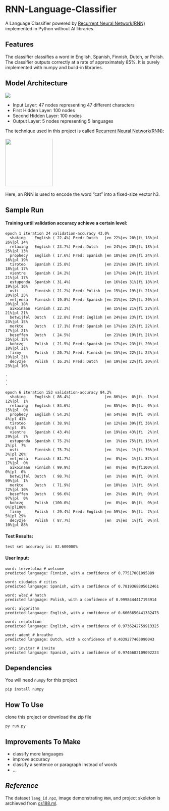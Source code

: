 # RNN-Language-Classifier
A Language Classifier powered by [Recurrent Neural Network(RNN)](https://en.wikipedia.org/wiki/Recurrent_neural_network) implemented in Python without AI libraries.

## Features
The classifier classifies a word in English, Spanish, Finnish, Dutch, or Polish. The classifier outputs correctly at a rate of approximately 85%. 
It is purely implemented with numpy and build-in libraries.


## Model Architecture
![](https://raw.githubusercontent.com/JasonFengGit/RNN-Language-Classifier/master/nnn.png)
- Input Layer: 47 nodes representing 47 different characters
- First Hidden Layer: 100 nodes
- Second Hidden Layer: 100 nodes
- Output Layer: 5 nodes representing 5 languages

The technique used in this project is called  [Recurrent Neural Network(RNN)](https://en.wikipedia.org/wiki/Recurrent_neural_network):<br/>
<br/><img src="https://cs188.ml/assets/images/rnn.png" height="150px"/><br/><br/>
Here, an RNN is used to encode the word “cat” into a fixed-size vector h3.

## Sample Run
#### Training until validation accuracy achieve a certain level:
```
epoch 1 iteration 24 validation-accuracy 43.0%
  shaking    English ( 22.4%) Pred: Dutch   |en 22%|es 20%|fi 18%|nl 26%|pl 14%
  relaxing   English ( 23.7%) Pred: Dutch   |en 24%|es 20%|fi 18%|nl 25%|pl 13%
  prophecy   English ( 17.6%) Pred: Spanish |en 18%|es 24%|fi 24%|nl 16%|pl 19%
  tiroteo    Spanish ( 25.8%)               |en 21%|es 26%|fi 18%|nl 18%|pl 17%
  vientre    Spanish ( 24.2%)               |en 17%|es 24%|fi 21%|nl 21%|pl 17%
  estupenda  Spanish ( 31.4%)               |en 16%|es 31%|fi 18%|nl 19%|pl 16%
  osti       Finnish ( 21.2%) Pred: Polish  |en 15%|es 19%|fi 21%|nl 20%|pl 25%
  veljensä   Finnish ( 19.8%) Pred: Spanish |en 21%|es 22%|fi 20%|nl 20%|pl 18%
  aikoinaan  Finnish ( 22.3%)               |en 15%|es 21%|fi 22%|nl 21%|pl 21%
  betwijfel  Dutch   ( 22.8%) Pred: English |en 24%|es 23%|fi 15%|nl 23%|pl 15%
  merkte     Dutch   ( 17.1%) Pred: Spanish |en 17%|es 22%|fi 22%|nl 17%|pl 21%
  beseffen   Dutch   ( 24.5%)               |en 21%|es 19%|fi 21%|nl 25%|pl 15%
  kończę     Polish  ( 21.5%) Pred: Spanish |en 17%|es 23%|fi 20%|nl 18%|pl 21%
  firmy      Polish  ( 20.7%) Pred: Finnish |en 15%|es 22%|fi 23%|nl 19%|pl 21%
  decyzje    Polish  ( 16.2%) Pred: Dutch   |en 19%|es 22%|fi 20%|nl 23%|pl 16%

.
.
.

epoch 6 iteration 153 validation-accuracy 84.2%
  shaking    English ( 86.4%)               |en 86%|es  0%|fi  1%|nl 12%|pl  1%
  relaxing   English ( 84.6%)               |en 85%|es  0%|fi  0%|nl 15%|pl  0%
  prophecy   English ( 54.2%)               |en 54%|es  0%|fi  0%|nl  4%|pl 41%
  tiroteo    Spanish ( 38.9%)               |en 12%|es 39%|fi 36%|nl  6%|pl  8%
  vientre    Spanish ( 43.4%)               |en 19%|es 43%|fi  2%|nl 29%|pl  7%
  estupenda  Spanish ( 75.2%)               |en  1%|es 75%|fi 15%|nl  2%|pl  7%
  osti       Finnish ( 75.7%)               |en  1%|es  1%|fi 76%|nl  3%|pl 20%
  veljensä   Finnish ( 81.7%)               |en  0%|es  1%|fi 82%|nl 17%|pl  0%
  aikoinaan  Finnish ( 99.9%)               |en  0%|es  0%|fi100%|nl  0%|pl  0%
  betwijfel  Dutch   ( 98.7%)               |en  1%|es  0%|fi  0%|nl 99%|pl  1%
  merkte     Dutch   ( 71.9%)               |en 10%|es  1%|fi  6%|nl 72%|pl 10%
  beseffen   Dutch   ( 96.6%)               |en  2%|es  0%|fi  0%|nl 97%|pl  0%
  kończę     Polish  (100.0%)               |en  0%|es  0%|fi  0%|nl  0%|pl100%
  firmy      Polish  ( 29.4%) Pred: English |en 59%|es  5%|fi  2%|nl  5%|pl 29%
  decyzje    Polish  ( 87.7%)               |en  1%|es  1%|fi  0%|nl 10%|pl 88%
```

#### Test Results:
```
test set accuracy is: 82.600000%
```

#### User Input:
```
word: tervetuloa # welcome
predicted language: Finnish, with a confidence of 0.77517001095889

word: ciudades # cities
predicted language: Spanish, with a confidence of 0.7819368805612461

word: właź # hatch
predicted language: Polish, with a confidence of 0.9998444417193914

word: algorithm
predicted language: English, with a confidence of 0.6666650441382473

word: resolution
predicted language: English, with a confidence of 0.9736242759913325

word: ademt # breathe
predicted language: Dutch, with a confidence of 0.4039277463090043

word: invitar # invite
predicted language: Spanish, with a confidence of 0.9746682109092223
```

## Dependencies
You will need `numpy` for this project
```
pip install numpy
```

## How To Use
clone this project or download the zip file
```
py run.py
```

## Improvements To Make
- classify more languages
- improve accuracy
- classify a sentence or paragraph instead of words
- ...
 
## *Reference*
The dataset `lang_id.npz`, image demonstrating `RNN`, and project skeleton is archieved from [cs188.ml](https://cs188.ml/).
